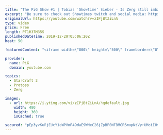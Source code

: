 ```yaml
---
title: "The PiG Show #1 | Tobias 'Showtime' Sieber - Is Zerg still imba? Showtime talks lategame PvZ"
excerpt: "Be sure to check out Showtimes twitch and social media: https://www.twitch.tv/sc2showtime https://twitter.com/ShoWTimESC2 https://www.instagram.com/showtimesc2/?hl=en  Here is a link to the Neeb vs Serral VOD: https://www.twitch.tv/videos/515417253?t=02h46m28s  Nationwars continues in 4 days (dezember"
originalUrl: https://youtube.com/watch?v=zIPjBtZiLnA
type: video
price: Free
length: PT1H37M35S
publishedDateTime: 2019-12-20T05:06:20Z
heat: 50

featuredContent: "<iframe width=\"800\" height=\"500\" frameborder=\"0\" src=\"https://www.youtube.com/embed/zIPjBtZiLnA\" allow=\"accelerometer; autoplay; encrypted-media; gyroscope; picture-in-picture\" allowfullscreen></iframe>"

provider:
  name: PiG
  domain: youtube.com

topics:
  - StarCraft 2
  - Protoss
  - Zerg

images:
  - url: https://i.ytimg.com/vi/zIPjBtZiLnA/hqdefault.jpg
    width: 480
    height: 360
    isCached: true

secured: "pEp3yvKuRjEUcY1eWPVnP49daE9WNeC26jZpBP0NFBMGR6mupNtVy+UMoiIHvXqvU2C+rpTFReILmMFy5xpbyGgmdvu7c3+uo6BgAqoNvsFVNCpEAz/8rX2rn6bG+6vVzdROwBAsNvK0GS8jr3TvyPLt7rHYO7XCQ3fYaMPXN3pImI9k1KEyP5bo4XpaRF5mnu7fU9XnfVpIjnNO58g8A//AtcwvXjRfvu1XUom/Lz01VnJ+FVZlSCB6iW4UFl+Ai/76W0iBQkuBQLvt9+iDdpcPpFQXPbj0N6XkIG0+mALuGVcqWOVfuCvb9vsrS5WM39/91CnwZPAq0NxK4wiW+KKPeXByaICuY2NtuQ2yWSZOtl5/kHq/CirnnvivVIGZqJdNxi1FyZPBj/iWIu6phcTz8++JwaL0E3YzxALJZXU=;knpkPsV9s+Z7GL1wP22seQ=="
---
```


